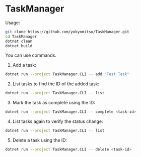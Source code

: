 # TaskManager

Usage:
```bash
git clone https://github.com/yokyomitsu/TaskManager.git
cd TaskManager
dotnet clean
dotnet build
```

You can use commands.

1. Add a task:
```bash
dotnet run --project TaskManager.CLI -- add "Test Task"
```

2. List tasks to find the ID of the added task:
```bash
dotnet run --project TaskManager.CLI -- list
```

3. Mark the task as complete using the ID:
```bash
dotnet run --project TaskManager.CLI -- complete <task-id>
```

4. List tasks again to verify the status change:
```bash
dotnet run --project TaskManager.CLI -- list
```
5. Delete a task using the ID:
```bash
dotnet run --project TaskManager.CLI -- delete <task-id> 
```